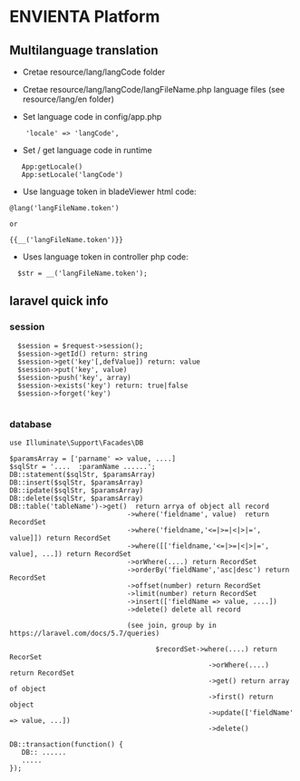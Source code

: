 # ENVIENTA Platform

## Multilanguage translation ##
- Cretae resource/lang/langCode folder
- Cretae resource/lang/langCode/langFileName.php
 language files (see resource/lang/en folder)

- Set language code in config/app.php
```
    'locale' => 'langCode',

```
- Set / get language code in runtime
```
   App:getLocale()
   App:setLocale('langCode')
```

- Use language token in bladeViewer html code:  
```
@lang('langFileName.token')

or

{{__('langFileName.token')}}
```
- Uses language token in controller php code:
```
  $str = __('langFileName.token');
```
## laravel quick info ##

### session ###
```
  $session = $request->session();
  $session->getId() return: string
  $session->get('key'[,defValue]) return: value
  $session->put('key', value)
  $session->push('key', array)
  $session->exists('key') return: true|false
  $session->forget('key')
  
```

### database ###
```
use Illuminate\Support\Facades\DB

$paramsArray = ['parname' => value, ....]
$sqlStr = '....  :paramName ......';
DB::statement($sqlStr, $paramsArray)
DB::insert($sqlStr, $paramsArray)
DB::ipdate($sqlStr, $paramsArray)
DB::delete($sqlStr, $paramsArray)
DB::table('tableName')->get()  return arrya of object all record
							 ->where('fieldname', value)  return RecordSet
							 ->where('fieldname,'<=|>=|<|>|=', value]]) return RecordSet
							 ->where([['fieldname,'<=|>=|<|>|=', value], ...]) return RecordSet
							 ->orWhere(....) return RecordSet
							 ->orderBy('fieldName','asc|desc') return RecordSet
							 ->offset(number) return RecordSet
							 ->limit(number) return RecordSet
							 ->insert(['fieldName => value, ....])
							 ->delete() delete all record
							 
							 (see join, group by in https://laravel.com/docs/5.7/queries)
							 
									$recordSet->where(....) return RecorSet
												 ->orWhere(....) return RecordSet
												 ->get() return array of object
												 ->first() return object
												 ->update(['fieldName' => value, ...])	
												 ->delete()						 

DB::transaction(function() {
   DB:: ......
   .....
});

```